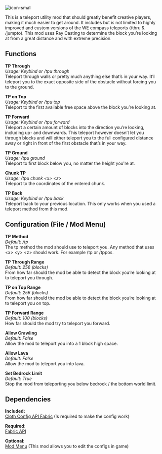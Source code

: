 ![icon-small](https://user-images.githubusercontent.com/84018133/117811201-9026d280-b260-11eb-9363-6e344db93bc3.png)

This is a teleport utility mod that should greatly benefit creative players, making it much easier to get around. It includes but is not limited to highly improved and custom versions of the WE compass teleports (/thru & /jumpto). This mod uses Ray Casting to determine the block you’re looking at from a great distance and with extreme precision. 

## **Functions**

**TP Through**  
*Usage: Keybind or /tpu through*  
Teleport through walls or pretty much anything else that’s in your way. It’ll teleport you to the exact opposite side of the obstacle without forcing you to the ground.

**TP on Top**  
*Usage: Keybind or /tpu top*  
Teleport to the first available free space above the block you’re looking at.

**TP Forward**  
*Usage: Keybind or /tpu forward*  
Teleport a certain amount of blocks into the direction you’re looking, including up- and downwards. This teleport however doesn’t let you through blocks and will either teleport you to the full configured distance away or right in front of the first obstacle that’s in your way.

**TP Ground**  
*Usage: /tpu ground*  
Teleport to first block below you, no matter the height you're at.

**Chunk TP**  
*Usage: /tpu chunk \<x> \<z>*  
Teleport to the coordinates of the entered chunk.

**TP Back**  
*Usage: Keybind or /tpu back*  
Teleport back to your previous location. This only works when you used a teleport method from this mod.

## **Configuration (File / Mod Menu)**

**TP Method**  
*Default: /tp*  
The tp method the mod should use to teleport you. Any method that uses \<x> \<y> \<z> should work.
For example /tp or /tppos.

**TP Through Range**  
*Default: 256 (blocks)*  
From how far should the mod be able to detect the block you’re looking at to teleport you through.

**TP on Top Range**  
*Default: 256 (blocks)*  
From how far should the mod be able to detect the block you’re looking at to teleport you on top.

**TP Forward Range**  
*Default: 100 (blocks)*  
How far should the mod try to teleport you forward.

**Allow Crawling**  
*Default: False*  
Allow the mod to teleport you into a 1 block high space.

**Allow Lava**  
*Default: False*  
Allow the mod to teleport you into lava.

**Set Bedrock Limit**  
*Default: True*  
Stop the mod from teleporting you below bedrock / the bottom world limit.

## **Dependencies**

**Included:**  
[Cloth Config API Fabric](https://github.com/shedaniel/cloth-config) (Is required to make the config work)
 		
**Required**:  
[Fabric API](https://github.com/FabricMC/fabric)

**Optional:**  
[Mod Menu](https://github.com/TerraformersMC/ModMenu) (This mod allows you to edit the configs in game)

